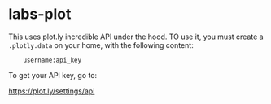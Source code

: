 # labs-plot

This uses plot.ly incredible API under the hood. TO use it, you must create a `.plotly.data` on your home, with the following content:

```
    username:api_key
```

To get your API key, go to:

https://plot.ly/settings/api
